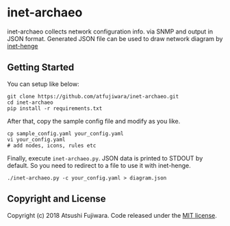 # inet-archaeo
inet-archaeo collects network configuration info. via SNMP and output in JSON format.
Generated JSON file can be used to draw network diagram by [inet-henge](https://github.com/codeout/inet-henge)

## Getting Started

You can setup like below:

```
git clone https://github.com/atfujiwara/inet-archaeo.git
cd inet-archaeo
pip install -r requirements.txt
```

After that, copy the sample config file and modify as you like.

```
cp sample_config.yaml your_config.yaml
vi your_config.yaml
# add nodes, icons, rules etc
```

Finally, execute `inet-archaeo.py`. JSON data is printed to STDOUT by default. So you need to redirect to a file to use it with inet-henge.

```
./inet-archaeo.py -c your_config.yaml > diagram.json
```

## Copyright and License

Copyright (c) 2018 Atsushi Fujiwara. Code released under the [MIT license](LICENSE).
